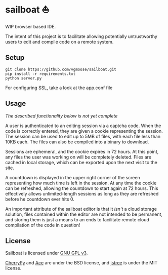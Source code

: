 # sailboat :sailboat:
WIP browser based IDE.

The intent of this project is to facilitate allowing potentially untrustworthy users to edit and compile code on a remote system. 

## Setup
```
git clone https://github.com/vgmoose/sailboat.git
pip install -r requirements.txt
python server.py
```

For configuring SSL, take a look at the app.conf file

## Usage
*The described functionality below is not yet complete*

A user is authenticated to an editing session via a captcha code. When the code is correctly entered, they are given a cookie representing the session. The session can be used to edit up to 5MB of files, with each file less than 10KB each. The files can also be compiled into a binary to download.

Sessions are ephemeral, and the cookie expires in 72 hours. At this point, any files the user was working on will be completely deleted. Files are cached in local storage, which can be exported upon the next visit to the site.

A countdown is displayed in the upper right corner of the screen representing how much time is left in the session. At any time the cookie can be refreshed, allowing the countdown to start again at 72 hours. This effectively allows unlimited-length sessions as long as they are refreshed before he countdown ever hits 0.

An important attribute of the sailboat editor is that it *isn't* a cloud storage solution, files contained within the editor are not intended to be permanent, and storing them is just a means to an ends to facilitate remote cloud compilation of the code in question!

## License
Sailboat is licensed under [GNU GPL v3](http://choosealicense.com/licenses/gpl-3.0/).

[CherryPy](http://www.cherrypy.org) and [Ace](https://github.com/ajaxorg/ace) are under the BSD license, and [jstree](https://github.com/vakata/jstree) is under the MIT license.